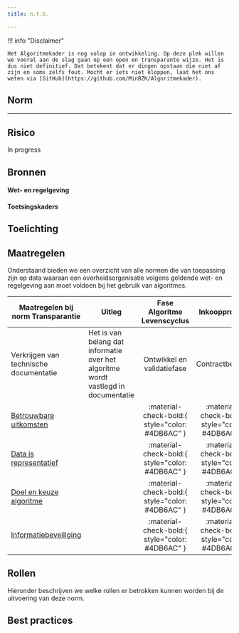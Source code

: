 ```yaml
---
title: n.t.b.

---
```


!!! info "Disclaimer"

    Het Algoritmekader is nog volop in ontwikkeling. Op deze plek willen we vooral aan de slag gaan op een open en transparante wijze. Het is dus niet definitief. Dat betekent dat er dingen opstaan die niet af zijn en soms zelfs fout. Mocht er iets niet kloppen, laat het ons weten via [GitHub](https://github.com/MinBZK/Algoritmekader).


## Norm
** **

## Risico
In progress

## Bronnen

#### Wet- en regelgeving


#### Toetsingskaders


## Toelichting


## Maatregelen
Onderstaand bieden we een overzicht van alle normen die van toepassing zijn op data waaraan een overheidsorganisatie volgens geldende wet- en regelgeving aan moet voldoen bij het gebruik van algoritmes.

| **Maatregelen bij norm Transparantie**                                                                                                                  | **Uitleg**                  | **Fase Algoritme Levenscyclus** |    **Inkoopproces**    | **Betrokken actoren**  |
|---------------------------------------------------------------------------------------------------------------------------|-----------------------------|:---------------------------------------------------:|:-----------------------------------------------:|:-----------------------------------------------:|
| Verkrijgen van technische documentatie                      | Het is van belang dat informatie over het algoritme wordt vastlegd in documentatie |   Ontwikkel en validatiefase    | Contractbeheer | Data Engineer, Data Scientist, Product Owner, Contractbeheer |
| [Betrouwbare uitkomsten](../../normen/technische%20robuustheid%20en%20veiligheid/Betrouwbare%20algoritme%20uitkomsten.md) |                             |   :material-check-bold:{ style="color: #4DB6AC" }   | :material-check-bold:{ style="color: #4DB6AC" } |   :material-close:{ style="color: #EF5350" }    |
| [Data is representatief](../../normen/technische%20robuustheid%20en%20veiligheid/Data%20is%20representatief.md)           |                             |   :material-check-bold:{ style="color: #4DB6AC" }   | :material-check-bold:{ style="color: #4DB6AC" } |   :material-close:{ style="color: #EF5350" }    |
| [Doel en keuze algoritme](../../normen/technische%20robuustheid%20en%20veiligheid/Doel%20en%20keuze%20algoritme.md)       |                             |   :material-check-bold:{ style="color: #4DB6AC" }   | :material-check-bold:{ style="color: #4DB6AC" } |   :material-close:{ style="color: #EF5350" }    |
| [Informatiebeveiliging](../../normen/technische%20robuustheid%20en%20veiligheid/Informatiebeveiliging.md)                 |                             |   :material-check-bold:{ style="color: #4DB6AC" }   | :material-check-bold:{ style="color: #4DB6AC" } | :material-check-bold:{ style="color: #4DB6AC" } |


## Rollen
Hieronder beschrijven we welke rollen er betrokken kunnen worden bij de uitvoering van deze norm. 



## Best practices
